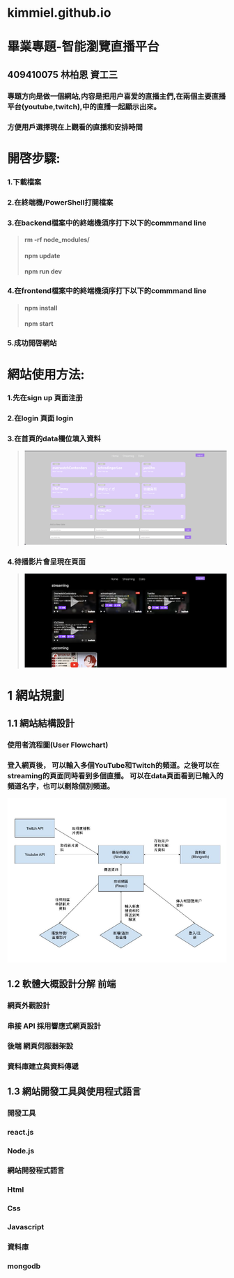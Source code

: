#  kimmiel.github.io
# 畢業專題-智能瀏覽直播平台

## 409410075 林柏恩 資工三
### 專題方向是做一個網站,内容是把用户喜爱的直播主們,在兩個主要直播平台(youtube,twitch),中的直播一起顯示出來。
### 方便用戶選擇現在上觀看的直播和安排時間

# 開啓步驟:

### 1.下載檔案
### 2.在終端機/PowerShell打開檔案
### 3.在backend檔案中的終端機須序打下以下的commmand line
>#### rm -rf node_modules/
>#### npm update
>#### npm run dev
### 4.在frontend檔案中的終端機須序打下以下的commmand line
>#### npm install
>#### npm start
### 5.成功開啓網站

# 網站使用方法:
### 1.先在sign up 頁面注册
### 2.在login 頁面 login
### 3.在首頁的data欄位填入資料
>![这是图片](/img/data.png "1")
### 4.待播影片會呈現在頁面
>![这是图片](/img/stream.png "2")
# 1 網站規劃 
## 1.1 網站結構設計
### 使用者流程圖(User Flowchart)
### 登入網頁後， 可以輸入多個YouTube和Twitch的頻道。之後可以在streaming的頁面同時看到多個直播。 可以在data頁面看到已輸入的頻道名字，也可以剷除個別頻道。
![这是图片](/img/web繪圖.jpg "3")

## 1.2 軟體大概設計分解 前端
### 網頁外觀設計
### 串接 API 採用響應式網頁設計
### 後端 網頁伺服器架設
### 資料庫建立與資料傳遞
## 1.3 網站開發工具與使用程式語言
### 開發工具

### react.js
### Node.js

### 網站開發程式語言
### Html
### Css 
### Javascript

### 資料庫
### mongodb



